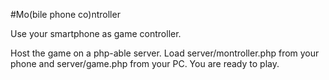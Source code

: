 #Mo(bile phone co)ntroller

Use your smartphone as game controller.

Host the game on a php-able server. Load server/montroller.php from your phone and server/game.php from your PC. You are ready to play.
